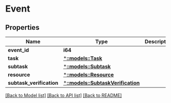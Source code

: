 # Event

## Properties
Name | Type | Description | Notes
------------ | ------------- | ------------- | -------------
**event_id** | **i64** |  | 
**task** | [***::models::Task**](Task.md) |  | [optional] 
**subtask** | [***::models::Subtask**](Subtask.md) |  | [optional] 
**resource** | [***::models::Resource**](Resource.md) |  | [optional] 
**subtask_verification** | [***::models::SubtaskVerification**](SubtaskVerification.md) |  | [optional] 

[[Back to Model list]](../README.md#documentation-for-models) [[Back to API list]](../README.md#documentation-for-api-endpoints) [[Back to README]](../README.md)


